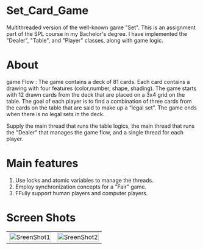 # Set_Card_Game

Multithreaded version of the well-known game "Set". This is an assignment part of the SPL course in my Bachelor's degree. I have implemented the "Dealer", "Table", and "Player" classes, along with game logic.

# About

game Flow : The game contains a deck of 81 cards. Each card contains a drawing with four features (color,number, shape, shading). The game starts with 12 drawn cards from the deck that are placed on a 3x4 grid on the table. The goal of each player is to find a combination of three cards from the cards on the table that are said to make up a “legal set”. The game ends when there is no legal sets in the deck.

Supply the main thread that runs the table logics, the main thread that runs the "Dealer" that manages the game flow, and a single thread for each player.


# Main features 
1.	Use locks and atomic variables to manage the threads. 
2.	Employ synchronization concepts for a "Fair" game.
3.	FFully support human players and computer players.


# Screen Shots
| | |
|:-------------------------:|:-------------------------:|
|<img style="max-width:200px; width:100%"  src="![Set Game Image 1 ](https://github.com/omer2080/set-game/assets/118855264/cdaa227c-057f-4e12-8cd6-b5034669f58d)" alt="SreenShot1" >|<img style="max-width:200px; width:100%"  src="https://user-images.githubusercontent.com/101994161/210243154-e6b83830-a6ad-4c05-8855-7c7bc95fa58a.png" alt="SreenShot2" >





